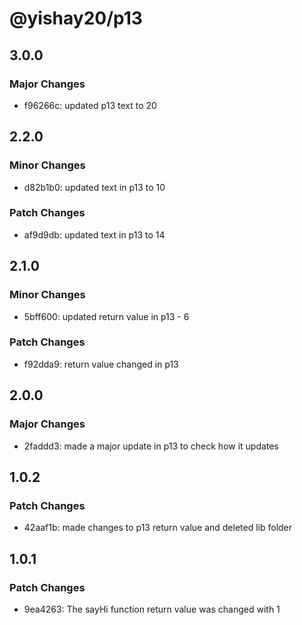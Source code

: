 # @yishay20/p13

## 3.0.0

### Major Changes

- f96266c: updated p13 text to 20

## 2.2.0

### Minor Changes

- d82b1b0: updated text in p13 to 10

### Patch Changes

- af9d9db: updated text in p13 to 14

## 2.1.0

### Minor Changes

- 5bff600: updated return value in p13 - 6

### Patch Changes

- f92dda9: return value changed in p13

## 2.0.0

### Major Changes

- 2faddd3: made a major update in p13 to check how it updates

## 1.0.2

### Patch Changes

- 42aaf1b: made changes to p13 return value and deleted lib folder

## 1.0.1

### Patch Changes

- 9ea4263: The sayHi function return value was changed with 1
